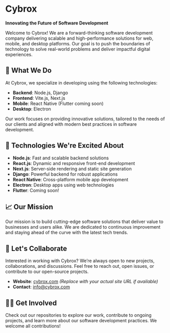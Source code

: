 # Cybrox

**Innovating the Future of Software Development**

Welcome to Cybrox! We are a forward-thinking software development company delivering scalable and high-performance solutions for web, mobile, and desktop platforms. Our goal is to push the boundaries of technology to solve real-world problems and deliver impactful digital experiences.

## 🌟 What We Do

At Cybrox, we specialize in developing using the following technologies:

- **Backend**: Node.js, Django
- **Frontend**: Vite.js, Next.js
- **Mobile**: React Native (Flutter coming soon)
- **Desktop**: Electron

Our work focuses on providing innovative solutions, tailored to the needs of our clients and aligned with modern best practices in software development.

## 🚀 Technologies We're Excited About

- **Node.js**: Fast and scalable backend solutions
- **React.js**: Dynamic and responsive front-end development
- **Next.js**: Server-side rendering and static site generation
- **Django**: Powerful backend for robust applications
- **React Native**: Cross-platform mobile app development
- **Electron**: Desktop apps using web technologies
- **Flutter**: Coming soon!

## 📈 Our Mission

Our mission is to build cutting-edge software solutions that deliver value to businesses and users alike. We are dedicated to continuous improvement and staying ahead of the curve with the latest tech trends.

## 🤝 Let's Collaborate

Interested in working with Cybrox? We’re always open to new projects, collaborations, and discussions. Feel free to reach out, open issues, or contribute to our open-source projects.

- **Website**: [cybrox.com](https://www.cybrox.com) *(Replace with your actual site URL if available)*
- **Contact**: [info@cybrox.com](mailto:info@cybrox.com)

## 👨‍💻 Get Involved

Check out our repositories to explore our work, contribute to ongoing projects, and learn more about our software development practices. We welcome all contributions!